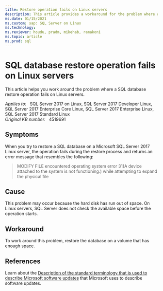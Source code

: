 ```yaml
---
title: Restore operation fails on Linux servers
description: This article provides a workaround for the problem where a SQL database restore operation fails on Linux servers.
ms.date: 01/15/2021
ms.custom: sap: SQL Server on Linux
ms.technology: 
ms.reviewer: houdu, pradm, mikehab, ramakoni
ms.topic: article
ms.prod: sql 
---
```

# SQL database restore operation fails on Linux servers

This article helps you work around the problem where a SQL database restore operation fails on Linux servers.

_Applies to:_ &nbsp; SQL Server 2017 on Linux, SQL Server 2017 Developer Linux, SQL Server 2017 Enterprise Core Linux, SQL Server 2017 Enterprise Linux, SQL Server 2017 Standard Linux  
_Original KB number:_ &nbsp; 4519691

## Symptoms

When you try to restore a SQL database on a Microsoft SQL Server 2017 Linux server, the operation fails during the restore process and returns an error message that resembles the following:

> MODIFY FILE encountered operating system error 31(A device attached to the system is not functioning.) while attempting to expand the physical file

## Cause

This problem may occur because the hard disk has run out of space. On Linux servers, SQL Server does not check the available space before the operation starts.

## Workaround

To work around this problem, restore the database on a volume that has enough space.

## References

Learn about the [Description of the standard terminology that is used to describe Microsoft software updates](/troubleshoot/windows-client/deployment/standard-terminology-software-updates) that Microsoft uses to describe software updates.
